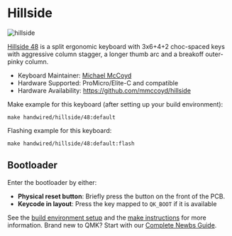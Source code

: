 # Hillside

![hillside](https://imgur.com/XW0rX13.png)

[Hillside 48](https://github.com/mmccoyd/hillside)
 is a split ergonomic keyboard
 with 3x6+4+2 choc-spaced keys with aggressive column stagger,
 a longer thumb arc and a breakoff outer-pinky column.

* Keyboard Maintainer: [Michael McCoyd](https://github.com/mmccoyd)
* Hardware Supported: ProMicro/Elite-C and compatible
* Hardware Availability: https://github.com/mmccoyd/hillside

Make example for this keyboard (after setting up your build environment):

    make handwired/hillside/48:default

Flashing example for this keyboard:

    make handwired/hillside/48:default:flash

## Bootloader

Enter the bootloader by either:

* **Physical reset button**: Briefly press the button on the front of the PCB.
* **Keycode in layout**: Press the key mapped to `QK_BOOT` if it is available

See the [build environment setup](https://docs.qmk.fm/#/getting_started_build_tools) and the [make instructions](https://docs.qmk.fm/#/getting_started_make_guide) for more information. Brand new to QMK? Start with our [Complete Newbs Guide](https://docs.qmk.fm/#/newbs).
